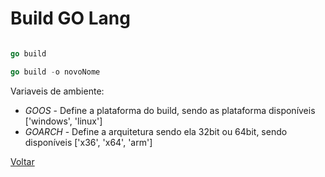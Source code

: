 # Build GO Lang

```go

go build

go build -o novoNome
```

Variaveis de ambiente:

- *GOOS* - Define a plataforma do build, sendo as plataforma disponíveis ['windows', 'linux']
- *GOARCH* - Define a arquitetura sendo ela 32bit ou 64bit, sendo disponíveis ['x36', 'x64', 'arm']


[Voltar](https://github.com/Allangcruz/estudo-go-lang/tree/master/)